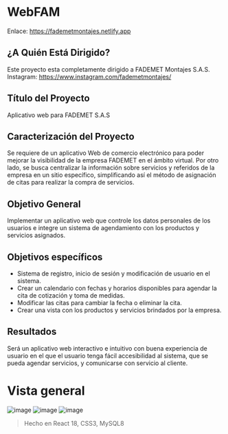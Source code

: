 # WebFAM

Enlace:
https://fademetmontajes.netlify.app

## ¿A Quién Está Dirigido?
Este proyecto esta completamente dirigido a FADEMET Montajes S.A.S. Instagram: https://www.instagram.com/fademetmontajes/

## Título del Proyecto
Aplicativo web para FADEMET S.A.S

## Caracterización del Proyecto

Se requiere de un aplicativo Web de comercio electrónico para poder  mejorar la visibilidad de la empresa FADEMET en el ámbito virtual. Por otro lado, se busca centralizar la información sobre servicios y referidos de la empresa en un sitio específico, simplificando así el método de asignación de citas para realizar la compra de servicios.

## Objetivo General
Implementar un aplicativo web que controle los datos personales de los usuarios e integre un sistema de agendamiento con los productos y servicios asignados.

## Objetivos específicos
- Sistema de registro, inicio de sesión y modificación de usuario en el sistema.
- Crear un calendario con fechas y horarios disponibles para agendar la cita de cotización y toma de medidas.
- Modificar las citas para cambiar la fecha o eliminar la cita.
- Crear una vista con los productos y servicios brindados por la empresa.

## Resultados
Será un aplicativo web interactivo e intuitivo con buena experiencia de usuario en el que el usuario tenga fácil accesibilidad al sistema, que se pueda agendar servicios, y comunicarse con servicio al cliente.

# Vista general

![image](https://user-images.githubusercontent.com/103198977/226403636-3b231dd3-cdf9-4568-acd4-d353123a6c10.png)
![image](https://user-images.githubusercontent.com/103198977/226403738-a64dd4fb-8e4b-44e0-833f-bfc6d98c60fe.png)
![image](https://user-images.githubusercontent.com/103198977/226403820-4a2032e5-8c59-4806-9f93-375b48d09e25.png)

> Hecho en React 18, CSS3, MySQL8
